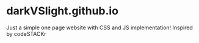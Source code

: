 # darkVSlight.github.io
Just a simple one page website with CSS and JS implementation! Inspired by codeSTACKr
